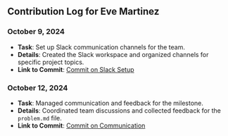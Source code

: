 ## Contribution Log for Eve Martinez

### October 9, 2024
- **Task**: Set up Slack communication channels for the team.
- **Details**: Created the Slack workspace and organized channels for specific project topics.
- **Link to Commit**: [Commit on Slack Setup](https://github.com/repo/commit1)

### October 12, 2024
- **Task**: Managed communication and feedback for the milestone.
- **Details**: Coordinated team discussions and collected feedback for the `problem.md` file.
- **Link to Commit**: [Commit on Communication](https://github.com/repo/commit2)
